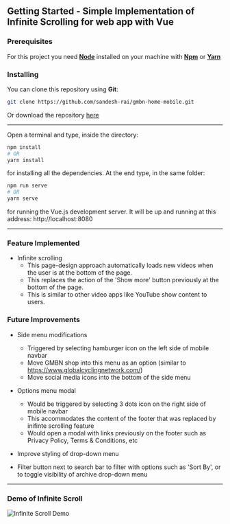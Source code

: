 ## Getting Started - Simple Implementation of Infinite Scrolling for web app with Vue

### Prerequisites

For this project you need [__Node__](https://nodejs.org/en/) installed on your machine with [__Npm__](https://www.npmjs.com/) or [__Yarn__](https://yarnpkg.com)

### Installing

You can clone this repository using __Git__:
```bash
git clone https://github.com/sandesh-rai/gmbn-home-mobile.git
```

Or download the repository [here](https://github.com/sandesh-rai/gmbn-home-mobile/archive/refs/heads/main.zip)

---

Open a terminal and type, inside the directory:
```bash
npm install 
# OR
yarn install
```

for installing all the dependencies. At the end type, in the same folder:
```bash
npm run serve
# OR
yarn serve
```
for running the Vue.js development server. It will be up and running at this address: http://localhost:8080

---

### Feature Implemented

* Infinite scrolling
  * This page-design approach automatically loads new videos when the user is at the bottom of the page.
  * This replaces the action of the 'Show more' button previously at the bottom of the page.
  * This is similar to other video apps like YouTube show content to users.

### Future Improvements

* Side menu modifications
  * Triggered by selecting hamburger icon on the left side of mobile navbar
  * Move GMBN shop into this menu as an option (similar to https://www.globalcyclingnetwork.com/)
  * Move social media icons into the bottom of the side menu

* Options menu modal
  * Would be triggered by selecting 3 dots icon on the right side of mobile navbar
  * This accommodates the content of the footer that was replaced by inifinte scrolling feature
  * Would open a modal with links previously on the footer such as Privacy Policy, Terms & Conditions, etc

* Improve styling of drop-down menu

* Filter button next to search bar to filter with options such as 'Sort By', or to toggle visibility of archive drop-down menu

---

### Demo of Infinite Scroll
![Infinite Scroll Demo](https://github.com/sandesh-rai/gmbn-home-mobile/blob/main/src/assets/InfiniteScrollDemo.gif)
